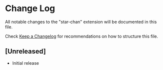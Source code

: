 # Change Log

All notable changes to the "star-chan" extension will be documented in this file.

Check [Keep a Changelog](http://keepachangelog.com/) for recommendations on how to structure this file.

## [Unreleased]

- Initial release
